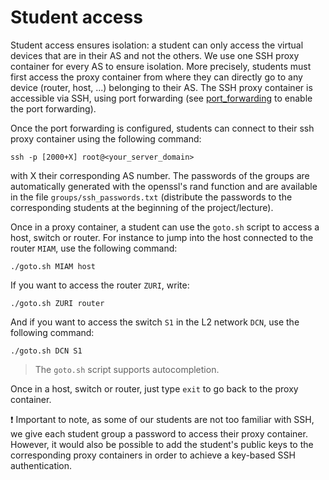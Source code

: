 # Student access

Student access ensures isolation: a student can only access the virtual devices that are in their AS and not the others.
We use one SSH proxy container for every AS to ensure isolation.
More precisely, students must first access the proxy container from where they can directly go to any device (router, host, ...) belonging to their AS.
The SSH proxy container is accessible via SSH, using port forwarding (see [port_forwarding](port_forwarding) to enable the port forwarding).

Once the port forwarding is configured, students can connect to their ssh proxy container using the following command:

```
ssh -p [2000+X] root@<your_server_domain>
```

with X their corresponding AS number. The passwords of the groups are automatically generated with the openssl's rand function and are available in the file `groups/ssh_passwords.txt` (distribute the passwords to the corresponding students at the beginning of the project/lecture).

Once in a proxy container, a student can use the `goto.sh` script to access a host, switch or router. For instance to jump into the host connected to the router `MIAM`, use the following command:

```
./goto.sh MIAM host
```

If you want to access the router `ZURI`, write:

```
./goto.sh ZURI router
```

And if you want to access the switch `S1` in the L2 network `DCN`, use the following command:

```
./goto.sh DCN S1
```

> The `goto.sh` script supports autocompletion.

Once in a host, switch or router, just type `exit` to go back to the proxy container.

:exclamation: Important to note, as some of our students are not too familiar with SSH, we give each student group a password to access their proxy container. However, it would also be possible to add the student's public keys to the corresponding proxy containers in order to achieve a key-based SSH authentication.